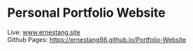 # Personal Portfolio Website

Live: www.ernestang.site  
Github Pages: https://ernestang98.github.io/Portfolio-Website
